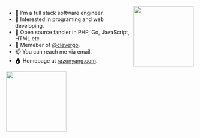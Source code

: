 <img align="right" src="https://github-readme-stats.vercel.app/api?username=razonyang&show_icons=true&count_private=true" style="margin: 5px;" height="160"/>

- :bust_in_silhouette: I'm a full stack software engineer.
- 🔭 Interested in programing and web developing.
- 🌱 Open source fancier in PHP, Go, JavaScript, HTML etc.
- :busts_in_silhouette: Memeber of [@clevergo](https://github.com/clevergo).
- 📫 You can reach me via email.
- 🏠 Homepage at [razonyang.com](https://razonyang.com).

<img align="center" src="https://github-profile-trophy.vercel.app/?username=razonyang" style="margin: auto;" height="160"/>
